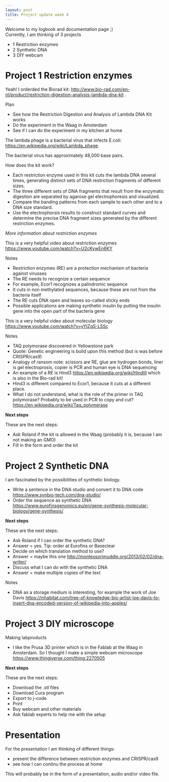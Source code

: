 ```yaml
---
layout: post
title: Project update week 4
---
```


Welcome to my logbook and documentation page ;)<br>
Currently, I am thinking of 3 projects
* 1 Restriction enzymes
* 2 Synthetic DNA
* 3 DIY webcam

# Project 1 Restriction enzymes

Yeah! I orderded the Biorad kit: <http://www.bio-rad.com/en-nl/product/restriction-digestion-analysis-lambda-dna-kit> .

Plan
* See how the Restriction Digestion and Analysis of Lambda DNA Kit works
* Do the experiment in the Waag in Amsterdam
* See if I can do the experiment in my kitchen at home

The lambda phage is a bacterial virus that infects E.coli: <https://en.wikipedia.org/wiki/Lambda_phage>. 

The bacterial virus has approximately 48,000 base pairs.

How does the kit work? 
* Each restriction enzyme used in this kit cuts the lambda DNA several times, generating distinct sets of DNA restriction fragments of different sizes.
* The three different sets of DNA fragments that result from the enzymatic digestion are separated by agarose gel electrophoresis and visualized.
* Compare the banding patterns from each sample to each other and to a DNA size standard. 
* Use the electrophorsis results to construct standard curves and determine the precise DNA fragment sizes generated by the different restriction enzymes.

*More information about restriction enzymes*

This is a very helpful video about restriction enzymes <https://www.youtube.com/watch?v=U2cKywEn6KY>

Notes
* Restriction enzymes (RE) are a protection mechanism of bacteria against virusses
* The RE needs to recognize a certain sequence
* For example, Ecor1 recognizes a palindromic sequence
* It cuts in non methylated sequences, because these are not from the bacteria itself
* The RE cuts DNA open and leaves so-called sticky ends
* Possible applications are making synthetic insulin by putting the insulin gene into the open part of the bacteria gene

This is a very helpful video about molecular biology <https://www.youtube.com/watch?v=yYIZgS-L5Sc>

Notes
* TAQ polymorase discovered in Yellowstone park
* Quote: Genetic engineering is build upon this method (but is was before CRISPR/cas9)
* Analogy of ransom note: scissors are RE, glue are hydrogen bonds, liner is gel electroprosis, copier is PCR and human eye is DNA sequencing
* An example of a RE is Hind3 <https://en.wikipedia.org/wiki/HindIII> which is also in the Bio-rad kit!
* Hind3 is different compared to Ecor1, because it cuts at a different place.
* What I do not understand, what is the role of the primer in TAQ polymorase? Probably to be used in PCR to copy and cut? <https://en.wikipedia.org/wiki/Taq_polymerase>

**Next steps**

These are the next steps:
* Ask Roland if the kit is allowed in the Waag (probably it is, because I am not making an GMO)
* Fill in the form and order the kit

# Project 2 Synthetic DNA

I am fascinated by the possibilities of synthetic biology. 
* Write a sentence in the DNA studio and convert it to DNA code <https://www.synbio-tech.com/dna-studio/>
* Order the sequence as synthetic DNA <https://www.eurofinsgenomics.eu/en/gene-synthesis-molecular-biology/gene-synthesis/>

**Next steps**

These are the next steps:
* Ask Roland if I can order the synthetic DNA?
* Answer = yes. Tip: order at Eurofins or Baseclear
* Decide on which translation method to use? 
* Answer = maybe this one <http://montessorimuddle.org/2013/02/02/dna-writer/>
* Discuss what I can do with the synthetic DNA
* Answer = make multiple copies of the text

Notes
* DNA as a storage medium is interesting, for example the work of Joe Davis <https://inhabitat.com/tree-of-knowledge-bio-artist-joe-davis-to-insert-dna-encoded-version-of-wikipedia-into-apples/>

# Project 3 DIY microscope

Making labproducts
* I like the Prusa 3D printer which is in the Fablab at the Waag in Amsterdam. So I thought I make a simple webcam microscope <https://www.thingiverse.com/thing:2270505>

**Next steps**

These are the next steps:
* Download the .stl files
* Download Cura program
* Export to j-code
* Print 
* Buy webcam and other materials
* Ask fablab experts to help me with the setup

# Presentation

For the presentation I am thinking of different things:
* present the difference between restriction enzymes and CRISPR/cas9
* see how I can continu the process at home

This will probably be in the form of a presentation, audio and/or video file.
